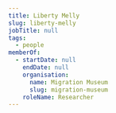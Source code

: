 ```yaml
---
title: Liberty Melly
slug: liberty-melly
jobTitle: null
tags:
  - people
memberOf:
  - startDate: null
    endDate: null
    organisation:
      name: Migration Museum
      slug: migration-museum
    roleName: Researcher
---
```

